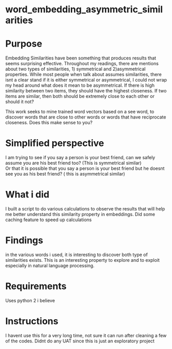# word_embedding_asymmetric_similarities

# Purpose
Embedding Similarities have been something that produces results that seems surprising effective. Throughout my readings, there are mentions about two types of similarities, 1) symmetrical and 2)asymmetrical properties. While most people when talk about assumes similarities, there isnt a clear stand if it is either symmetrical or asymmetrical, I could not wrap my head around what does it mean to be asymmetrical. If there is high similarity between two items, they should have the highest closeness. If two items are similar, then both should be extremely close to each other or should it not?  
  
This work seeks to mine trained word vectors based on a see word, to discover words that are close to other words or words that have reciprocate closeness. Does this make sense to you?
  
# Simplified perspective
I am trying to see if you say a person is your best friend, can we safely assume you are his best friend too? (This is symmetrical similar)  
Or that it is possible that you say a person is your best friend but he doesnt see you as his best friend? ( this is asymmetrical similar)  

# What i did
I built a script to do various calculations to observe the results that will help me better understand this similarity property in embeddings. Did some caching feature to speed up calculations

# Findings
in the various words i used, it is interesting to discover both type of similarities exists. This is an interesting property to explore and to exploit especially in natural language processing.


# Requirements
Uses python 2 i believe

# Instructions
I havent use this for a very long time, not sure it can run after cleaning a few of the codes. Didnt do any UAT since this is just an exploratory project
